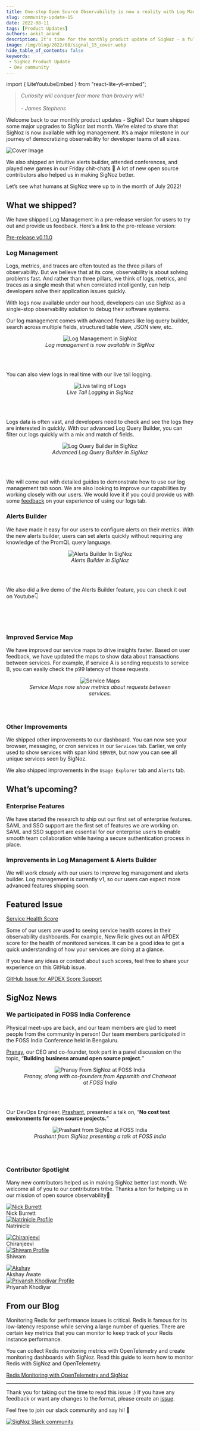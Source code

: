 ```yaml
---
title: One-stop Open Source Observability is now a reality with Log Management in SigNoz - SigNal 15
slug: community-update-15
date: 2022-08-11
tags: [Product Updates]
authors: ankit_anand
description: It's time for the monthly product update of SigNoz - a full-stack open-source APM tool. Find out what we've been upto at SigNoz during July, 2022.
image: /img/blog/2022/08/signal_15_cover.webp
hide_table_of_contents: false
keywords:
 - SigNoz Product Update
 - Dev community
---
```


import { LiteYoutubeEmbed } from "react-lite-yt-embed";

<head>
  <link rel="canonical" href="https://signoz.io/blog/community-update-15/"/>
</head>

> *Curiosity will conquer fear more than bravery will!*<br></br>
*- James Stephens*
> 

Welcome back to our monthly product updates - SigNal! Our team shipped some major upgrades to SigNoz last month. We’re elated to share that SigNoz is now available with log management. It’s a major milestone in our journey of democratizing observability for developer teams of all sizes.


<!--truncate-->

![Cover Image](/img/blog/2022/08/signal_15_cover.webp)

We also shipped an intuitive alerts builder, attended conferences, and played new games in our Friday chit-chats 🥳 A lot of new open source contributors also helped us in making SigNoz better.

Let’s see what humans at SigNoz were up to in the month of July 2022!

## What we shipped?

We have shipped Log Management in a pre-release version for users to try out and provide us feedback. Here’s a link to the pre-release version:

[Pre-release v0.11.0](https://github.com/SigNoz/signoz/releases/tag/v0.11.0-rc.1)

### Log Management

Logs, metrics, and traces are often touted as the three pillars of observability. But we believe that at its core, observability is about solving problems fast. And rather than three pillars, we think of logs, metrics, and traces as a single mesh that when correlated intelligently, can help developers solve their application issues quickly.

With logs now available under our hood, developers can use SigNoz as a single-stop observability solution to debug their software systems.

Our log management comes with advanced features like log query builder, search across multiple fields, structured table view, JSON view, etc.

<figure data-zoomable align='center'>
    <img src="/img/blog/2022/08/signoz_log_management.webp" alt="Log Management in SigNoz"/>
    <figcaption><i>Log management is now available in SigNoz</i></figcaption>
</figure>

<br></br>

You can also view logs in real time with our live tail logging.

<figure data-zoomable align='center'>
    <img src="/img/blog/2022/08/live_logs.webp" alt="Liva tailing of Logs"/>
    <figcaption><i>Live Tail Logging in SigNoz</i></figcaption>
</figure>

<br></br>

Logs data is often vast, and developers need to check and see the logs they are interested in quickly. With our advanced Log Query Builder, you can filter out logs quickly with a mix and match of fields.

<figure data-zoomable align='center'>
    <img src="/img/blog/2022/08/log_query_builder.webp" alt="Log Query Builder in SigNoz"/>
    <figcaption><i>Advanced Log Query Builder in SigNoz</i></figcaption>
</figure>

<br></br>

We will come out with detailed guides to demonstrate how to use our log management tab soon. We are also looking to improve our capabilities by working closely with our users. We would love it if you could provide us with some [feedback](https://github.com/SigNoz/signoz/discussions/1513) on your experience of using our logs tab.

### Alerts Builder

We have made it easy for our users to configure alerts on their metrics. With the new alerts builder, users can set alerts quickly without requiring any knowledge of the PromQL query language.

<figure data-zoomable align='center'>
    <img src="/img/blog/2022/08/alerts_builder.webp" alt="Alerts Builder In SigNoz"/>
    <figcaption><i>Alerts Builder in SigNoz</i></figcaption>
</figure>

<br></br>

We also did a live demo of the Alerts Builder feature, you can check it out on Youtube👇

<p>&nbsp;</p>

<LiteYoutubeEmbed id="oQFMfEc9JNI" mute={false} />

<p>&nbsp;</p>

### Improved Service Map

We have improved our service maps to drive insights faster. Based on user feedback, we have updated the maps to show data about transactions between services. For example, if service A is sending requests to service B, you can easily check the p99 latency of those requests.

<figure data-zoomable align='center'>
    <img src="/img/blog/2022/08/service_maps.webp" alt="Service Maps"/>
    <figcaption><i>Service Maps now show metrics about requests between services.</i></figcaption>
</figure>

<br></br>

### Other Improvements

We shipped other improvements to our dashboard. You can now see your browser, messaging, or cron services in our `Services` tab. Earlier, we only used to show services with span kind `SERVER`, but now you can see all unique services seen by SigNoz.

We also shipped improvements in the `Usage Explorer` tab and `Alerts` tab.

## What’s upcoming?

### Enterprise Features

We have started the research to ship out our first set of enterprise features. SAML and SSO support are the first set of features we are working on. SAML and SSO support are essential for our enterprise users to enable smooth team collaboration while having a secure authentication process in place.

### Improvements in Log Management & Alerts Builder

We will work closely with our users to improve log management and alerts builder. Log management is currently v1, so our users can expect more advanced features shipping soon.

## Featured Issue

[Service Health Score](https://github.com/SigNoz/signoz/issues/1477)

Some of our users are used to seeing service health scores in their observability dashboards. For example, New Relic gives out an APDEX score for the health of monitored services. It can be a good idea to get a quick understanding of how your services are doing at a glance.

If you have any ideas or context about such scores, feel free to share your experience on this GitHub issue.

[GitHub Issue for APDEX Score Support](https://github.com/SigNoz/signoz/issues/1477)

## SigNoz News

### We participated in FOSS India Conference

Physical meet-ups are back, and our team members are glad to meet people from the community in person! Our team members participated in the FOSS India Conference held in Bengaluru.

[Pranay](https://www.linkedin.com/in/pranay01/), our CEO and co-founder, took part in a panel discussion on the topic, “**Building business around open source project.**”

<figure data-zoomable align='center'>
    <img src="/img/blog/2022/08/pranay_foss_conf.webp" alt="Pranay From SigNoz at FOSS India"/>
    <figcaption><i>Pranay, along with co-founders from Appsmith and Chatwoot at FOSS India</i></figcaption>
</figure>

<br></br>

Our DevOps Engineer, [Prashant](https://www.linkedin.com/in/prashantshahi/), presented a talk on, “**No cost test environments for open source projects.**”

<figure data-zoomable align='center'>
    <img src="/img/blog/2022/08/prashant_foss_india.webp" alt="Prashant from SigNoz at FOSS India"/>
    <figcaption><i>Prashant from SigNoz presenting a talk at FOSS India</i></figcaption>
</figure>

<br></br>


### Contributor Spotlight

Many new contributors helped us in making SigNoz better last month. We welcome all of you to our contributors tribe. Thanks a ton for helping us in our mission of open source observability🤗

<div class="row">
    <div class="col col--6">
      <div class="avatar">
      <a
         class="avatar__photo-link avatar__photo avatar__photo--lg"
         href="https://github.com/nickb937"
      >
         <img
            alt="Nick Burrett"
            src="https://avatars.githubusercontent.com/u/1443207?v=4"
         />
      </a>
      <div class="avatar__intro">
         <div class="avatar__name">Nick Burrett</div>
         <small class="avatar__subtitle">
         </small>
      </div>
      </div>
   </div>
    <div class="col col--6">
      <div class="avatar">
      <a
         class="avatar__photo-link avatar__photo avatar__photo--lg"
         href="https://github.com/Natrinicle"
      >
         <img
            alt="Natrinicle Profile"
            src="https://avatars.githubusercontent.com/u/6841452?v=4"
         />
      </a>
      <div class="avatar__intro">
         <div class="avatar__name">Natrinicle</div>
         <small class="avatar__subtitle">
         </small>
      </div>
      </div>
   </div>
</div>

<p></p>


<div class="row">
    <div class="col col--6">
      <div class="avatar">
      <a
         class="avatar__photo-link avatar__photo avatar__photo--lg"
         href="https://github.com/medicharlachiranjeevi"
      >
         <img
            alt="Chiranjeevi"
            src="https://avatars.githubusercontent.com/u/17638736?v=4"
         />
      </a>
      <div class="avatar__intro">
         <div class="avatar__name">Chiranjeevi</div>
         <small class="avatar__subtitle">
         </small>
      </div>
      </div>
   </div>
    <div class="col col--6">
      <div class="avatar">
      <a
         class="avatar__photo-link avatar__photo avatar__photo--lg"
         href="https://github.com/jshiwam"
      >
         <img
            alt="Shiwam Profile"
            src="https://avatars.githubusercontent.com/u/41477104?v=4"
         />
      </a>
      <div class="avatar__intro">
         <div class="avatar__name">Shiwam</div>
         <small class="avatar__subtitle">
         </small>
      </div>
      </div>
   </div>
</div>

<p></p>


<div class="row">
    <div class="col col--6">
      <div class="avatar">
      <a
         class="avatar__photo-link avatar__photo avatar__photo--lg"
         href="https://github.com/AkshayAwate"
      >
         <img
            alt="Akshay"
            src="https://avatars.githubusercontent.com/u/32165684?v=4"
         />
      </a>
      <div class="avatar__intro">
         <div class="avatar__name">Akshay Awate</div>
         <small class="avatar__subtitle">
         </small>
      </div>
      </div>
   </div>
    <div class="col col--6">
      <div class="avatar">
      <a
         class="avatar__photo-link avatar__photo avatar__photo--lg"
         href="https://github.com/zriyansh"
      >
         <img
            alt="Priyansh Khodiyar Profile"
            src="https://avatars.githubusercontent.com/u/52788043?v=4"
         />
      </a>
      <div class="avatar__intro">
         <div class="avatar__name">Priyansh Khodiyar</div>
         <small class="avatar__subtitle">
         </small>
      </div>
      </div>
   </div>
</div>

<p></p>

## From our Blog

Monitoring Redis for performance issues is critical. Redis is famous for its low-latency response while serving a large number of queries. There are certain key metrics that you can monitor to keep track of your Redis instance performance.

You can collect Redis monitoring metrics with OpenTelemetry and create monitoring dashboards with SigNoz. Read this guide to learn how to monitor Redis with SigNoz and OpenTelemetry.

[Redis Monitoring with OpenTelemetry and SigNoz](https://signoz.io/blog/redis-opentelemetry/)

---

Thank you for taking out the time to read this issue :) If you have any feedback or want any changes to the format, please create an [issue](https://github.com/SigNoz/signoz/issues).

Feel free to join our slack community and say hi! 👋

[![SigNoz Slack community](/img/blog/common/join_slack_cta.webp)](https://signoz.io/slack)